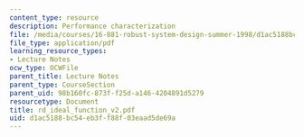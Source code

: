 ```yaml
---
content_type: resource
description: Performance characterization
file: /media/courses/16-881-robust-system-design-summer-1998/d1ac5188bc54eb3ff88f03eaad5de69a_rd_ideal_function_v2.pdf
file_type: application/pdf
learning_resource_types:
- Lecture Notes
ocw_type: OCWFile
parent_title: Lecture Notes
parent_type: CourseSection
parent_uid: 98b160fc-873f-f25d-a146-4204891d5279
resourcetype: Document
title: rd_ideal_function_v2.pdf
uid: d1ac5188-bc54-eb3f-f88f-03eaad5de69a
---
```

